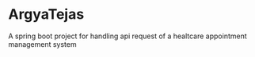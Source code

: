 # ArgyaTejas
A spring boot project for handling api request of a healtcare appointment management system
